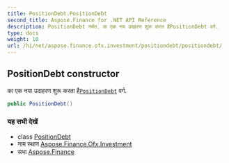 ```yaml
---
title: PositionDebt.PositionDebt
second_title: Aspose.Finance for .NET API Reference
description: PositionDebt नर्मत. क एक नय उदहरण शुरू करत हैPositionDebt वर्ग.
type: docs
weight: 10
url: /hi/net/aspose.finance.ofx.investment/positiondebt/positiondebt/
---
```

## PositionDebt constructor

का एक नया उदाहरण शुरू करता है[`PositionDebt`](../) वर्ग.

```csharp
public PositionDebt()
```

### यह सभी देखें

* class [PositionDebt](../)
* नाम स्थान [Aspose.Finance.Ofx.Investment](../../positiondebt/)
* सभा [Aspose.Finance](../../../)


